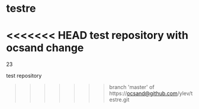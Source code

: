 testre
======

<<<<<<< HEAD
test repository with ocsand change
=======
23

test repository
>>>>>>> branch 'master' of https://ocsand@github.com/ylev/testre.git
